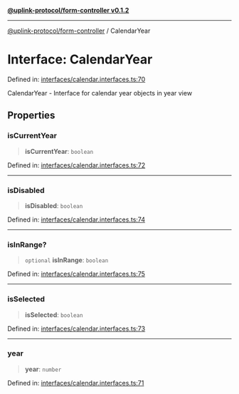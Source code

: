 [**@uplink-protocol/form-controller v0.1.2**](../README.md)

***

[@uplink-protocol/form-controller](../globals.md) / CalendarYear

# Interface: CalendarYear

Defined in: [interfaces/calendar.interfaces.ts:70](https://github.com/jmkcoder/uplink-protocol-calendar/blob/519c17274ca35a5b4f4dfa9d2f04d55cb230d0b4/src/interfaces/calendar.interfaces.ts#L70)

CalendarYear - Interface for calendar year objects in year view

## Properties

### isCurrentYear

> **isCurrentYear**: `boolean`

Defined in: [interfaces/calendar.interfaces.ts:72](https://github.com/jmkcoder/uplink-protocol-calendar/blob/519c17274ca35a5b4f4dfa9d2f04d55cb230d0b4/src/interfaces/calendar.interfaces.ts#L72)

***

### isDisabled

> **isDisabled**: `boolean`

Defined in: [interfaces/calendar.interfaces.ts:74](https://github.com/jmkcoder/uplink-protocol-calendar/blob/519c17274ca35a5b4f4dfa9d2f04d55cb230d0b4/src/interfaces/calendar.interfaces.ts#L74)

***

### isInRange?

> `optional` **isInRange**: `boolean`

Defined in: [interfaces/calendar.interfaces.ts:75](https://github.com/jmkcoder/uplink-protocol-calendar/blob/519c17274ca35a5b4f4dfa9d2f04d55cb230d0b4/src/interfaces/calendar.interfaces.ts#L75)

***

### isSelected

> **isSelected**: `boolean`

Defined in: [interfaces/calendar.interfaces.ts:73](https://github.com/jmkcoder/uplink-protocol-calendar/blob/519c17274ca35a5b4f4dfa9d2f04d55cb230d0b4/src/interfaces/calendar.interfaces.ts#L73)

***

### year

> **year**: `number`

Defined in: [interfaces/calendar.interfaces.ts:71](https://github.com/jmkcoder/uplink-protocol-calendar/blob/519c17274ca35a5b4f4dfa9d2f04d55cb230d0b4/src/interfaces/calendar.interfaces.ts#L71)
